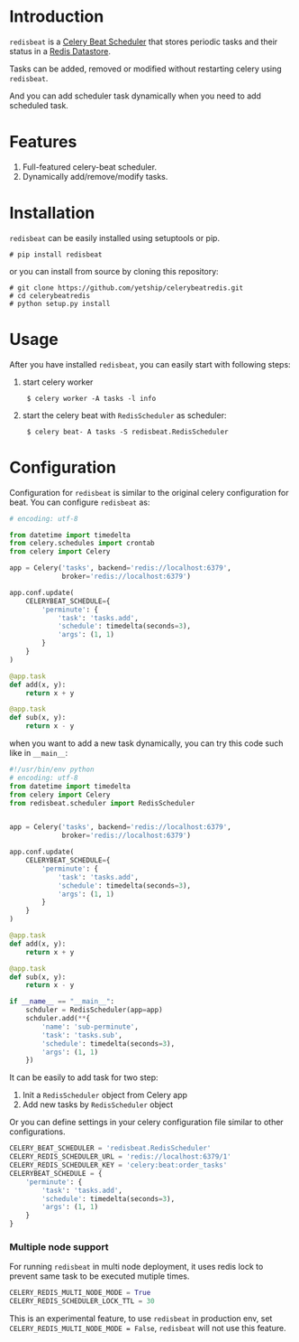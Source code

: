 # Introduction

`redisbeat` is a [Celery Beat Scheduler](http://celery.readthedocs.org/en/latest/userguide/periodic-tasks.html) that stores periodic tasks and their status in a [Redis Datastore](https://redis.io/).

Tasks can be added, removed or modified without restarting celery using `redisbeat`.

And you can add scheduler task dynamically when you need to add scheduled task.


# Features

1. Full-featured celery-beat scheduler.
2. Dynamically add/remove/modify tasks.


# Installation

`redisbeat` can be easily installed using setuptools or pip.

    # pip install redisbeat

or you can install from source by cloning this repository:

	# git clone https://github.com/yetship/celerybeatredis.git
	# cd celerybeatredis
	# python setup.py install

# Usage

After you have installed `redisbeat`, you can easily start with following steps:

1. start celery worker

        $ celery worker -A tasks -l info

2. start the celery beat with `RedisScheduler` as scheduler:

        $ celery beat- A tasks -S redisbeat.RedisScheduler


# Configuration

Configuration for `redisbeat` is similar to the original celery configuration for beat.
You can configure `redisbeat` as:


```python
# encoding: utf-8

from datetime import timedelta
from celery.schedules import crontab
from celery import Celery

app = Celery('tasks', backend='redis://localhost:6379',
             broker='redis://localhost:6379')

app.conf.update(
    CELERYBEAT_SCHEDULE={
        'perminute': {
            'task': 'tasks.add',
            'schedule': timedelta(seconds=3),
            'args': (1, 1)
        }
    }
)

@app.task
def add(x, y):
    return x + y

@app.task
def sub(x, y):
    return x - y
```

when you want to add a new task dynamically, you can try this code such like in `__main__`:

```python
#!/usr/bin/env python
# encoding: utf-8
from datetime import timedelta
from celery import Celery
from redisbeat.scheduler import RedisScheduler


app = Celery('tasks', backend='redis://localhost:6379',
             broker='redis://localhost:6379')

app.conf.update(
    CELERYBEAT_SCHEDULE={
        'perminute': {
            'task': 'tasks.add',
            'schedule': timedelta(seconds=3),
            'args': (1, 1)
        }
    }
)

@app.task
def add(x, y):
    return x + y

@app.task
def sub(x, y):
    return x - y

if __name__ == "__main__":
    schduler = RedisScheduler(app=app)
    schduler.add(**{
        'name': 'sub-perminute',
        'task': 'tasks.sub',
        'schedule': timedelta(seconds=3),
        'args': (1, 1)
    })
```

It can be easily to add task for two step:

1. Init a `RedisScheduler` object from Celery app
2. Add new tasks by `RedisScheduler` object


Or you can define settings in your celery configuration file similar to other configurations.

```python
CELERY_BEAT_SCHEDULER = 'redisbeat.RedisScheduler'
CELERY_REDIS_SCHEDULER_URL = 'redis://localhost:6379/1'
CELERY_REDIS_SCHEDULER_KEY = 'celery:beat:order_tasks'
CELERYBEAT_SCHEDULE = {
    'perminute': {
        'task': 'tasks.add',
        'schedule': timedelta(seconds=3),
        'args': (1, 1)
    }
}
```

### Multiple node support

For running `redisbeat` in multi node deployment, it uses redis lock to prevent same task to be executed mutiple times.

```python
CELERY_REDIS_MULTI_NODE_MODE = True
CELERY_REDIS_SCHEDULER_LOCK_TTL = 30
```

This is an experimental feature, to use `redisbeat` in production env, set `CELERY_REDIS_MULTI_NODE_MODE = False`, `redisbeat` will not use this feature.